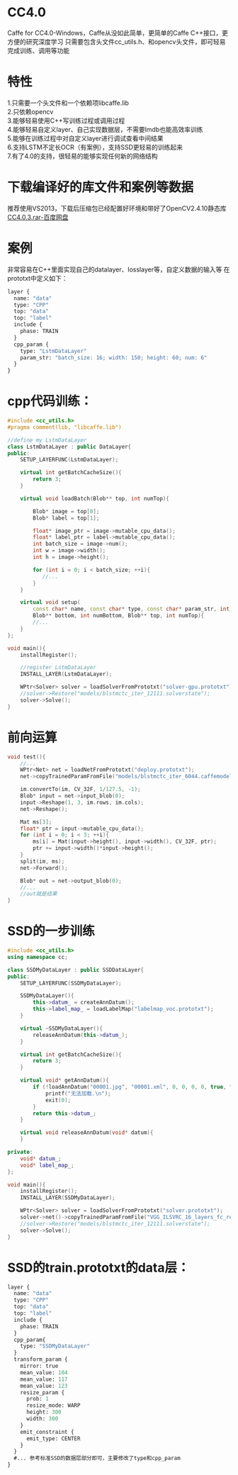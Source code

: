 # CC4.0
Caffe for CC4.0-Windows，Caffe从没如此简单，更简单的Caffe C++接口，更方便的研究深度学习
只需要包含头文件cc_utils.h、和opencv头文件，即可轻易完成训练、调用等功能

# 特性
1.只需要一个头文件和一个依赖项libcaffe.lib<br/>
2.只依赖opencv<br/>
3.能够轻易使用C++写训练过程或调用过程<br/>
4.能够轻易自定义layer、自己实现数据层，不需要lmdb也能高效率训练<br/>
5.能够在训练过程中对自定义layer进行调试查看中间结果<br/>
6.支持LSTM不定长OCR（有案例），支持SSD更轻易的训练起来<br/>
7.有了4.0的支持，很轻易的能够实现任何新的网络结构<br/>

# 下载编译好的库文件和案例等数据
推荐使用VS2013，下载后压缩包已经配置好环境和带好了OpenCV2.4.10静态库<br/>
[CC4.0.3.rar-百度网盘](https://pan.baidu.com/s/1OQDmxWwVpVohER2YMqGbZQ)

# 案例
非常容易在C++里面实现自己的datalayer、losslayer等，自定义数据的输入等
在prototxt中定义如下：
``` protobuf
layer {
  name: "data"
  type: "CPP"
  top: "data"
  top: "label"
  include {
    phase: TRAIN
  }
  cpp_param {
    type: "LstmDataLayer"
    param_str: "batch_size: 16; width: 150; height: 60; num: 6" 
  }
}
```

# cpp代码训练：
``` c++
#include <cc_utils.h>
#pragma comment(lib, "libcaffe.lib")

//define my LstmDataLayer
class LstmDataLayer : public DataLayer{
public:
    SETUP_LAYERFUNC(LstmDataLayer);

    virtual int getBatchCacheSize(){
        return 3;
    }

    virtual void loadBatch(Blob** top, int numTop){

        Blob* image = top[0];
        Blob* label = top[1];

        float* image_ptr = image->mutable_cpu_data();
        float* label_ptr = label->mutable_cpu_data();
        int batch_size = image->num();
        int w = image->width();
        int h = image->height();

        for (int i = 0; i < batch_size; ++i){
           //...
        }
    }

    virtual void setup(
        const char* name, const char* type, const char* param_str, int phase, 
        Blob** bottom, int numBottom, Blob** top, int numTop){
        //...
    }
};

void main(){
    installRegister();

    //register LstmDataLayer
    INSTALL_LAYER(LstmDataLayer);

    WPtr<Solver> solver = loadSolverFromPrototxt("solver-gpu.prototxt");
    //solver->Restore("models/blstmctc_iter_12111.solverstate");
    solver->Solve();
}
```

# 前向运算
``` c++
void test(){
    //...
    WPtr<Net> net = loadNetFromPrototxt("deploy.prototxt");
    net->copyTrainedParamFromFile("models/blstmctc_iter_6044.caffemodel");

    im.convertTo(im, CV_32F, 1/127.5, -1);
    Blob* input = net->input_blob(0);
    input->Reshape(1, 3, im.rows, im.cols);
    net->Reshape();

    Mat ms[3];
    float* ptr = input->mutable_cpu_data();
    for (int i = 0; i < 3; ++i){
        ms[i] = Mat(input->height(), input->width(), CV_32F, ptr);
        ptr += input->width()*input->height();
    }
    split(im, ms);
    net->Forward();

    Blob* out = net->output_blob(0);
    //...
    //out就是结果
}
```

# SSD的一步训练
``` c++
#include <cc_utils.h>
using namespace cc;

class SSDMyDataLayer : public SSDDataLayer{
public:
    SETUP_LAYERFUNC(SSDMyDataLayer);

    SSDMyDataLayer(){
        this->datum_ = createAnnDatum();
        this->label_map_ = loadLabelMap("labelmap_voc.prototxt");
    }

    virtual ~SSDMyDataLayer(){
        releaseAnnDatum(this->datum_);
    }

    virtual int getBatchCacheSize(){
        return 3;
    }

    virtual void* getAnnDatum(){
        if (!loadAnnDatum("00001.jpg", "00001.xml", 0, 0, 0, 0, true, "jpg", "xml", this->label_map_, this->datum_)){
            printf("无法加载.\n");
            exit(0);
        }
        return this->datum_;
    }

    virtual void releaseAnnDatum(void* datum){
    }

private:
    void* datum_;
    void* label_map_;
};

void main(){
    installRegister();
    INSTALL_LAYER(SSDMyDataLayer);

    WPtr<Solver> solver = loadSolverFromPrototxt("solver.prototxt");
    solver->net()->copyTrainedParamFromFile("VGG_ILSVRC_16_layers_fc_reduced.caffemodel");
    //solver->Restore("models/blstmctc_iter_12111.solverstate");
    solver->Solve();
}
```

# SSD的train.prototxt的data层：
``` protobuf
layer {
  name: "data"
  type: "CPP"
  top: "data"
  top: "label"
  include {
    phase: TRAIN
  }
  cpp_param{
    type: "SSDMyDataLayer"
  }
  transform_param {
    mirror: true
    mean_value: 104
    mean_value: 117
    mean_value: 123
    resize_param {
      prob: 1
      resize_mode: WARP
      height: 300
      width: 300   
    }
    emit_constraint {
      emit_type: CENTER
    }
  }
  #... 参考标准SSD的数据层部分即可，主要修改了type和cpp_param
}
```